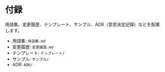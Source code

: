# 付録

用語集、変更履歴、テンプレート、サンプル、ADR（意思決定記録）などを配置します。

- 用語集: `用語集.md`
- 変更履歴: `変更履歴.md`
- テンプレート: `テンプレート/`
- サンプル: `サンプル/`
- ADR: `ADR/`
